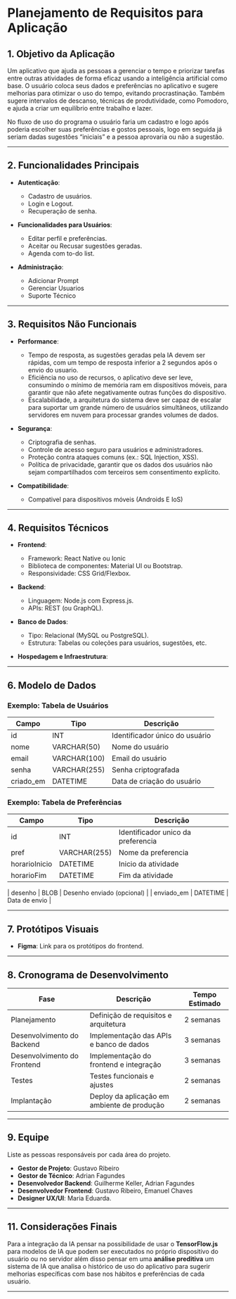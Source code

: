 # Planejamento de Requisitos para Aplicação

## 1. Objetivo da Aplicação

Um aplicativo que ajuda as pessoas a gerenciar o tempo e priorizar tarefas entre outras atividades de forma eficaz usando a inteligência artificial como base. O usuário coloca seus dados e preferências no aplicativo e sugere melhorias para otimizar o uso do tempo, evitando procrastinação. Também sugere intervalos de descanso, técnicas de produtividade, como Pomodoro, e ajuda a criar um equilíbrio entre trabalho e lazer.

No fluxo de uso do programa o usuário faria um cadastro e logo após poderia escolher suas preferências e gostos pessoais, logo em seguida já seriam dadas sugestões “iniciais” e a pessoa aprovaria ou não a sugestão.

---

## 2. Funcionalidades Principais

- **Autenticação**:
    - Cadastro de usuários.
    - Login e Logout.
    - Recuperação de senha.

- **Funcionalidades para Usuários**:
    - Editar perfil e preferências.
    - Aceitar ou Recusar sugestôes geradas.
    - Agenda com to-do list.

 - **Administração**:
    - Adicionar Prompt 
    - Gerenciar Usuarios
    - Suporte Técnico

---

## 3. Requisitos Não Funcionais

- **Performance**:
    - Tempo de resposta, as sugestões geradas pela IA devem ser rápidas, com um tempo de resposta inferior a 2 segundos após o envio do usuario.
    - Eficiência no uso de recursos, o aplicativo deve ser leve, consumindo o mínimo de memória ram em dispositivos móveis, para garantir que não afete negativamente outras funções do dispositivo.
    - Escalabilidade, a arquitetura do sistema deve ser capaz de escalar para suportar um grande número de usuários simultâneos, utilizando servidores em nuvem para processar grandes volumes de dados.

- **Segurança**: 
    - Criptografia de senhas.
    - Controle de acesso seguro para usuários e administradores.
    - Proteção contra ataques comuns (ex.: SQL Injection, XSS).
    - Política de privacidade, garantir que os dados dos usuários não sejam compartilhados com terceiros sem consentimento explícito.

- **Compatibilidade**:
    - Compativel para dispositivos móveis (Androids E IoS)

---

## 4. Requisitos Técnicos
    
- **Frontend**:
    - Framework: React Native ou Ionic
    - Biblioteca de componentes: Material UI ou Bootstrap.
    - Responsividade: CSS Grid/Flexbox.

- **Backend**:
    - Linguagem: Node.js com Express.js.
    - APIs: REST (ou GraphQL).

- **Banco de Dados**:
    - Tipo: Relacional (MySQL ou PostgreSQL).
    - Estrutura: Tabelas ou coleções para usuários, sugestões, etc.


- **Hospedagem e Infraestrutura**:

---

## 6. Modelo de Dados

### Exemplo: Tabela de Usuários
| Campo      | Tipo       | Descrição                            |
|------------|------------|--------------------------------------|
| id         | INT        | Identificador único do usuário       |
| nome       | VARCHAR(50)| Nome do usuário                      |
| email      | VARCHAR(100)| Email do usuário                    |
| senha      | VARCHAR(255)| Senha criptografada                 |
| criado_em  | DATETIME   | Data de criação do usuário           |

### Exemplo: Tabela de Preferências

| Campo         | Tipo        | Descrição                          |
|---------------|-------------|------------------------------------|
| id            | INT         | Identificador unico da preferencia  |
| pref          | VARCHAR(255)| Nome da preferencia           |
| horarioInicio | DATETIME    | Inicio da atividade         |
| horarioFim    | DATETIME    | Fim da atividade                 |

| desenho       | BLOB        | Desenho enviado (opcional)         |
| enviado_em    | DATETIME    | Data de envio                      |

---

## 7. Protótipos Visuais

- **Figma**: Link para os protótipos do frontend.

--- 

## 8. Cronograma de Desenvolvimento

| Fase                       |Descrição                                   | Tempo Estimado       |
|----------------------------|--------------------------------------------|----------------------|
| Planejamento               | Definição de requisitos e arquitetura      | 2 semanas            |
| Desenvolvimento do Backend | Implementação das APIs e banco de dados    | 3 semanas            |
| Desenvolvimento do Frontend| Implementação do frontend e integração     | 3 semanas            |
| Testes                     | Testes funcionais e ajustes                | 2 semanas            |
| Implantação                | Deploy da aplicação em ambiente de produção| 2 semanas            |

---

## 9. Equipe
Liste as pessoas responsáveis por cada área do projeto.

- **Gestor de Projeto**: Gustavo Ribeiro
- **Gestor de Técnico**: Adrian Fagundes
- **Desenvolvedor Backend**: Guilherme Keller, Adrian Fagundes
- **Desenvolvedor Frontend**: Gustavo Ribeiro, Emanuel Chaves
- **Designer UX/UI**: Maria Eduarda.

---

## 11. Considerações Finais
Para a integração da IA pensar na possibilidade de usar o **TensorFlow.js** para modelos de IA que podem ser executados no próprio dispositivo do usuário ou no servidor além disso pensar em uma **análise preditiva** um sistema de IA que analisa o histórico de uso do aplicativo para sugerir melhorias específicas com base nos hábitos e preferências de cada usuário.

---
